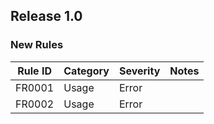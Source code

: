 ## Release 1.0

### New Rules

| Rule ID | Category | Severity | Notes |
|---------|----------|----------|-------|
| FR0001  | Usage    | Error    |       |
| FR0002  | Usage    | Error    |       |